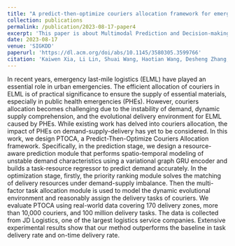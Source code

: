 ```yaml
---
title: "A predict-then-optimize couriers allocation framework for emergency last-mile logistics"
collection: publications
permalink: /publication/2023-08-17-paper4
excerpt: 'This paper is about Multimodal Prediction and Decision-making.'
date: 2023-08-17
venue: 'SIGKDD'
paperurl: 'https://dl.acm.org/doi/abs/10.1145/3580305.3599766'
citation: 'Kaiwen Xia, Li Lin, Shuai Wang, Haotian Wang, Desheng Zhang, and Tian He. 2023. A Predict-Then-Optimize Couriers Allocation Framework for Emergency Last-mile Logistics. In Proceedings of the 29th ACM SIGKDD Conference on Knowledge Discovery and Data Mining (KDD ’23), August 6–10, 2023, Long Beach, CA, USA. ACM, New York, NY, USA, 12 pages. https://doi.org/10.1145/3580305.3599766'
---
```


In recent years, emergency last-mile logistics (ELML) have played an essential role in urban emergencies. The efficient allocation of couriers in ELML is of practical significance to ensure the supply of essential materials, especially in public health emergencies (PHEs). However, couriers allocation becomes challenging due to the instability of demand, dynamic supply comprehension, and the evolutional delivery environment for ELML caused by PHEs. While existing work has delved into couriers allocation, the impact of PHEs on demand-supply-delivery has yet to be considered. In this work, we design PTOCA, a Predict-Then-Optimize Couriers Allocation framework. Specifically, in the prediction stage, we design a resource-aware prediction module that performs spatio-temporal modeling of unstable demand characteristics using a variational graph GRU encoder and builds a task-resource regressor to predict demand accurately. In the optimization stage, firstly, the priority ranking module solves the matching of delivery resources under demand-supply imbalance. Then the multi-factor task allocation module is used to model the dynamic evolutional environment and reasonably assign the delivery tasks of couriers. We evaluate PTOCA using real-world data covering 170 delivery zones, more than 10,000 couriers, and 100 million delivery tasks. The data is collected from JD Logistics, one of the largest logistics service companies. Extensive experimental results show that our method outperforms the baseline in task delivery rate and on-time delivery rate.
